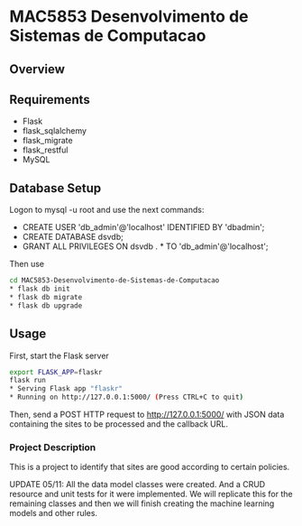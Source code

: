 # MAC5853 Desenvolvimento de Sistemas de Computacao

## Overview

## Requirements
* Flask
* flask_sqlalchemy
* flask_migrate
* flask_restful
* MySQL

## Database Setup
Logon to mysql -u root and use the next commands:
* CREATE USER 'db_admin'@'localhost' IDENTIFIED BY 'dbadmin';
* CREATE DATABASE dsvdb;
* GRANT ALL PRIVILEGES ON dsvdb . * TO 'db_admin'@'localhost';

Then use
```bash
cd MAC5853-Desenvolvimento-de-Sistemas-de-Computacao
* flask db init
* flask db migrate
* flask db upgrade
```
## Usage

First, start the Flask server

```bash
export FLASK_APP=flaskr
flask run
* Serving Flask app "flaskr"
* Running on http://127.0.0.1:5000/ (Press CTRL+C to quit)
```

Then, send a POST HTTP request to http://127.0.0.1:5000/ with JSON data containing the
sites to be processed and the callback URL.


### Project Description
This is a project to identify that sites are good according to certain policies.

UPDATE 05/11: All the data model classes were created. And a CRUD resource and unit tests for it were implemented. We will replicate this for the remaining
classes and then we will finish creating the machine learning models and other rules.
